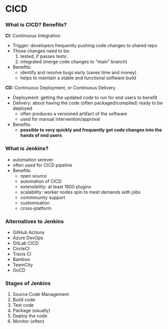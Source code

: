 # CICD
### What is CICD? Benefits?
**CI:** Continuous Integration
- Trigger: developers frequently pushing code changes to shared repo
- Those changes need to be:
  1. tested, if passes tests:
  2. integrated (merge code changes to "main" branch)
- Benefits:
  - identify and resolve bugs early (saves time and money)
  - helps to maintain a stable and functional software build

**CD:** Continuous Deployment, or Continuous Delivery
- Deployment: getting the updated code to run for end users to benefit
- Delivery: about having the code (often packaged/compiled) ready to be deployed
  - often produces a versioned artifact of the software
  - used for manual intervention/approval
- Benefits:
  - **possible to very quickly and frequently get code changes into the hands of end users**

### What is Jenkins?
- automation serever
- often used for CICD pipeline
- Benefits: 
  - open source
  - automation of CICD
  - extensibility: at least 1800 plugins
  - scalability: worker nodes spin to meet demands with jobs
  - commmunity support
  - customisation
  - cross-platform

### Alternatives to Jenkins
- GitHub Actions
- Azure DevOps
- GitLab CICD
- CircleCI
- Travis CI
- Bamboo
- TeamCity
- GoCD

### Stages of Jenkins
1. Source Code Management
2. Build code
3. Test code
4. Package (usually)
5. Deploy the code
6. Monitor (often)


